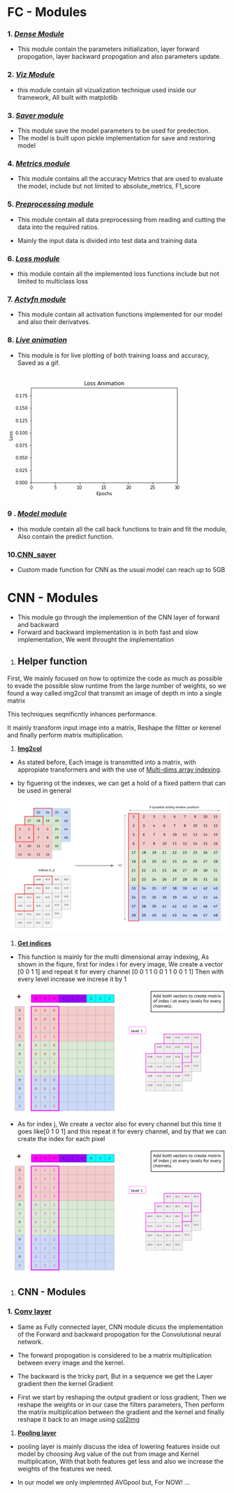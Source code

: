 # __FC - Modules__ 

### 1. [_Dense Module_](https://github.com/ASU-DEVs/NNFramework/blob/main/Modules/dense.py)

* This module contain the parameters initialization, layer forward propogation, layer backward propogation and also parameters update.

### 2. [_Viz Module_](https://github.com/ASU-DEVs/NNFramework/blob/main/Modules/viz.py)

* this module contain all vizualization technique used inside our framework, All built with matplotlib 

### 3. [_Saver module_](https://github.com/ASU-DEVs/NNFramework/blob/main/Modules/saver.py)

* This module save the model parameters to be used for predection. 
* The model is built upon pickle implementation for save and restoring model 

### 4. [_Metrics module_](https://github.com/ASU-DEVs/NNFramework/blob/main/Modules/metrics.py)

* This module contains all the accuracy Metrics that are used to evaluate the model, include but not limited to absolute_metrics, F1_score

### 5. [_Preprocessing module_](https://github.com/ASU-DEVs/NNFramework/blob/main/Modules/Preprocessing.py)

* This module contain all data preprocessing from reading and cutting the data into the required ratios. 

* Mainly the input data is divided into test data and training data

### 6. [_Loss module_](https://github.com/ASU-DEVs/NNFramework/blob/main/Modules/loss.py)

* this module contain all the implemented loss functions include but not limited to multiclass loss 

### 7. [_Actvfn module_](https://github.com/ASU-DEVs/NNFramework/blob/main/Modules/actvfn.py)

* This module contain all activation functions implemented for our model and also their derivatves. 

### 8. [_Live animation_](https://github.com/ASU-DEVs/NNFramework/blob/main/Modules/LiveAnimation.py)

* This module is for live plotting of both training loass and accuracy, Saved as a gif.

![GIF](/Images/animation_loss.gif)

### 9 . [_Model module_](https://github.com/ASU-DEVs/NNFramework/blob/main/Modules/model.py)

* this module contain all the call back functions to train and fit the module, Also contain the predict function.

### 10.[CNN_saver](https://github.com/ASU-DEVs/NNFramework/blob/main/Modules/CNN_Saver.py)

* Custom made function for CNN as the usual model can reach up to 5GB 

# __CNN - Modules__

* This module go through the implemention of the CNN layer of forward and backward 
* Forward and backward implementation is in both fast and slow implementation, We went throught the implementation 

1.  ## __Helper function__ 

First, We mainly focused on how to optimize the code as much as possible to evade the possible slow runtime from the large number of weights, so we found a way called img2col that transmit an image of depth m into a single matrix 

This techniques seqnificntly inhances performance. 

It mainly transform input image into a matrix, Reshape the filtter or kerenel and finally perform matrix multiplication. 

1. [__Img2col__](https://github.com/ASU-DEVs/NNFramework/blob/main/Modules/conv.py#L57)

* As stated before, Each image is transmitted into a matrix, with appropiate transformers and with the use of [Multi-dims array indexing](https://numpy.org/doc/stable/user/basics.indexing.html). 

* by figuering ot the indexes, we can get a hold of a fixed pattern that can be used in general

![GIF](/Images/Img2col.gif)

1. [__Get indices__](https://github.com/ASU-DEVs/NNFramework/blob/main/Modules/conv.py#L4)

* This function is mainly for the multi dimensional array indexing, As shown in the fiqure, first for index i for every image, We create a vector  [0 0 1 1] and repeat it for every channel [0 0 1 1 0 0 1 1 0 0 1 1]
Then with every level increase we increse it by 1 

![GIF](/Images/index-i.gif)

* As for index j, We create a vector also for every channel but this time it goes like[0 1 0 1] and this repeat it for every channel, and by that we can create the index for each pixel 

![GIF](/Images/index-j.gif)

1.  ## __CNN - Modules__ 

### 1. [__Conv layer__](https://github.com/ASU-DEVs/NNFramework/blob/main/Modules/conv.py)

* Same as Fully connected layer, CNN module dicuss the implementation of the Forward and backward propogation for the Convolutional neural network.

* The forward propogation is considered to be a matrix multiplication between every image and the kernel.  

* The backward is the tricky part, But in a sequence we get the Layer gradient then the kernel Gradient 

* First we start by reshaping the output gradient or loss gradient, Then we reshape the weights or in our case the filters parameters, Then perform the matrix multiplication between the gradient and the kernel and finally reshape it back to an image using [col2img](https://github.com/ASU-DEVs/NNFramework/blob/main/Modules/conv.py#L77) 

1. [__Pooling layer__](https://github.com/ASU-DEVs/NNFramework/blob/main/Modules/pool.py)

* pooling layer is mainly discuss the idea of lowering features inside out model by choosing Avg value of the out from image and Kernel multiplication, With that both features get less and also we increase the weights of the features we need.

* In our model we only implemnted AVGpool but, For NOW! ...

